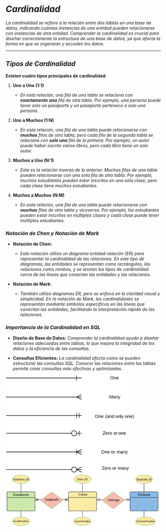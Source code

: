 <!-- Autor: Daniel Benjamin Perez Morales -->
<!-- GitHub: https://github.com/D4nitrix13 -->
<!-- Correo electrónico: danielperezdev@proton.me -->

# ***Cardinalidad***

*La cardinalidad se refiere a la relación entre dos tablas en una base de datos, indicando cuántas instancias de una entidad pueden relacionarse con instancias de otra entidad. Comprender la cardinalidad es crucial para diseñar correctamente la estructura de una base de datos, ya que afecta la forma en que se organizan y acceden los datos.*

---

## ***Tipos de Cardinalidad***

**Existen cuatro tipos principales de cardinalidad:**

1. **Uno a Uno (1:1)**  
   - *En esta relación, una fila de una tabla se relaciona con **exactamente una** fila de otra tabla. Por ejemplo, una persona puede tener solo un pasaporte y un pasaporte pertenece a solo una persona.*

2. **Uno a Muchos (1:N)**  
   - *En esta relación, una fila de una tabla puede relacionarse con **muchas** filas de otra tabla, pero cada fila de la segunda tabla se relaciona con **solo una** fila de la primera. Por ejemplo, un autor puede haber escrito varios libros, pero cada libro tiene un solo autor.*

3. **Muchos a Uno (N:1)**  
   - *Esta es la relación inversa de la anterior. Muchas filas de una tabla pueden relacionarse con una sola fila de otra tabla. Por ejemplo, muchos estudiantes pueden estar inscritos en una sola clase, pero cada clase tiene muchos estudiantes.*

4. **Muchos a Muchos (N:M)**  
   - *En esta relación, una fila de una tabla puede relacionarse con **muchas** filas de otra tabla y viceversa. Por ejemplo, los estudiantes pueden estar inscritos en múltiples clases y cada clase puede tener múltiples estudiantes.*

### ***Notación de Chen y Notación de Mark***

- **Notación de Chen:**  
  - *Esta notación utiliza un diagrama entidad-relación (ER) para representar la cardinalidad de las relaciones. En este tipo de diagramas, las entidades se representan como rectángulos, las relaciones como rombos, y se anotan los tipos de cardinalidad cerca de las líneas que conectan las entidades y las relaciones.*

- **Notación de Mark:**  
  - *También utiliza diagramas ER, pero se enfoca en la claridad visual y simplicidad. En la notación de Mark, las cardinalidades se representan mediante símbolos específicos en las líneas que conectan las entidades, facilitando la interpretación rápida de las relaciones.*

### ***Importancia de la Cardinalidad en SQL***

- **Diseño de Base de Datos:** *Comprender la cardinalidad ayuda a diseñar relaciones adecuadas entre tablas, lo que mejora la integridad de los datos y la eficiencia de las consultas.*

- **Consultas Eficientes:** *La cardinalidad afecta cómo se pueden estructurar las consultas SQL. Conocer las relaciones entre las tablas permite crear consultas más efectivas y optimizadas.*

*![Image NotacionMark](/Images/ImageNotacionMark.png "/Images/ImageNotacionMark.png")*
*![Image NotacionMarkExample](/Images/ImageNotacionMarkExample.jpg "/Images/ImageNotacionMarkExample.jpg")*
